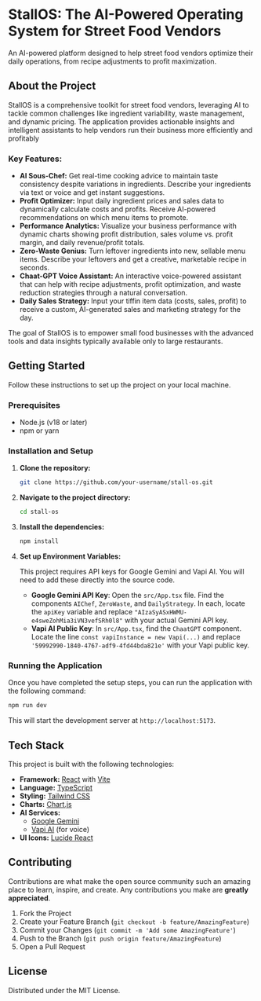 # StallOS: The AI-Powered Operating System for Street Food Vendors

An AI-powered platform designed to help street food vendors optimize their daily operations, from recipe adjustments to profit maximization.

## About the Project

StallOS is a comprehensive toolkit for street food vendors, leveraging AI to tackle common challenges like ingredient variability, waste management, and dynamic pricing. The application provides actionable insights and intelligent assistants to help vendors run their business more efficiently and profitably

### Key Features:

*   **AI Sous-Chef:** Get real-time cooking advice to maintain taste consistency despite variations in ingredients. Describe your ingredients via text or voice and get instant suggestions.
*   **Profit Optimizer:** Input daily ingredient prices and sales data to dynamically calculate costs and profits. Receive AI-powered recommendations on which menu items to promote.
*   **Performance Analytics:** Visualize your business performance with dynamic charts showing profit distribution, sales volume vs. profit margin, and daily revenue/profit totals.
*   **Zero-Waste Genius:** Turn leftover ingredients into new, sellable menu items. Describe your leftovers and get a creative, marketable recipe in seconds.
*   **Chaat-GPT Voice Assistant:** An interactive voice-powered assistant that can help with recipe adjustments, profit optimization, and waste reduction strategies through a natural conversation.
*   **Daily Sales Strategy:** Input your tiffin item data (costs, sales, profit) to receive a custom, AI-generated sales and marketing strategy for the day.

The goal of StallOS is to empower small food businesses with the advanced tools and data insights typically available only to large restaurants.

## Getting Started

Follow these instructions to set up the project on your local machine.

### Prerequisites

-   Node.js (v18 or later)
-   npm or yarn

### Installation and Setup

1.  **Clone the repository:**
    ```bash
    git clone https://github.com/your-username/stall-os.git
    ```
2.  **Navigate to the project directory:**
    ```bash
    cd stall-os
    ```
3.  **Install the dependencies:**
    ```bash
    npm install
    ```
4.  **Set up Environment Variables:**

    This project requires API keys for Google Gemini and Vapi AI. You will need to add these directly into the source code.

    *   **Google Gemini API Key**: Open the `src/App.tsx` file. Find the components `AIChef`, `ZeroWaste`, and `DailyStrategy`. In each, locate the `apiKey` variable and replace `"AIzaSyASxHWMU-e4sweZohMia3iVN3vefSRh0l8"` with your actual Gemini API key.
    *   **Vapi AI Public Key**: In `src/App.tsx`, find the `ChaatGPT` component. Locate the line `const vapiInstance = new Vapi(...)` and replace `'59992990-1840-4767-adf9-4fd44bda821e'` with your Vapi public key.

### Running the Application

Once you have completed the setup steps, you can run the application with the following command:

```bash
npm run dev
```

This will start the development server at `http://localhost:5173`.

## Tech Stack

This project is built with the following technologies:

-   **Framework:** [React](https://reactjs.org/) with [Vite](https://vitejs.dev/)
-   **Language:** [TypeScript](https://www.typescriptlang.org/)
-   **Styling:** [Tailwind CSS](https://tailwindcss.com/)
-   **Charts:** [Chart.js](https://www.chartjs.org/)
-   **AI Services:**
    -   [Google Gemini](https://ai.google.dev/)
    -   [Vapi AI](https://vapi.ai/) (for voice)
-   **UI Icons:** [Lucide React](https://lucide.dev/)

## Contributing

Contributions are what make the open source community such an amazing place to learn, inspire, and create. Any contributions you make are **greatly appreciated**.

1.  Fork the Project
2.  Create your Feature Branch (`git checkout -b feature/AmazingFeature`)
3.  Commit your Changes (`git commit -m 'Add some AmazingFeature'`)
4.  Push to the Branch (`git push origin feature/AmazingFeature`)
5.  Open a Pull Request

## License

Distributed under the MIT License.
